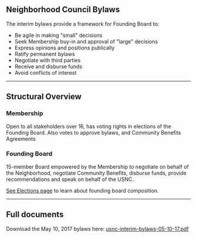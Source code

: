 ## Neighborhood Council Bylaws

The interim bylaws provide a framework for Founding Board to:

* Be agile in making "small" decisions
* Seek Membership buy-in and approval of "large" decisions
* Express opinions and positions publically
* Ratify permanent bylaws
* Negotiate with third parties
* Receive and disburse funds
* Avoid conflicts of interest

****

## Structural Overview	

### Membership

Open to all stakeholders over 16, has voting rights in elections of the Founding Board. Also votes to approve bylaws, and Community Benefits Agreements

### Founding Board

15-member Board empowered by the Membership to negotiate on behalf of the Neighborhood, negotiate Community Benefits, disburse funds, provide recommendations and speak on behalf of the USNC. 

[See Elections page](/elections) to learn about founding board composition.


****

## Full documents

Download the May 10, 2017 bylaws here: [usnc-interim-bylaws-05-10-17.pdf](docs/usnc-interim-bylaws-05-10-17.pdf)

